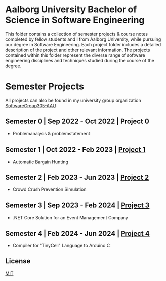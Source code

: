 # Aalborg University Bachelor of Science in Software Engineering

This folder contains a collection of semester projects & course notes completed by fellow students and I from Aalborg University, while pursuing our degree in Software Engineering. Each project folder includes a detailed description of the project and other relevant information. The projects contained within this folder represent the diverse range of software engineering disciplines and techniques studied during the course of the degree.

# Semester Projects

All projects can also be found in my university group organization [SoftwareGroup305-AAU](<[https://github.com/orgs/SoftwareMoggers-AAU/repositories](https://github.com/SoftwareGroup305-AAU/P4)>)

## Semester 0 | Sep 2022 - Oct 2022 | Project 0

- Problemanalysis & problemstatement

## Semester 1 | Oct 2022 - Feb 2023 | [Project 1](https://github.com/Emilprivate/Esd.EDU/tree/main/AAU-BSc-Software/Project-P1)

- Automatic Bargain Hunting

## Semester 2 | Feb 2023 - Jun 2023 | [Project 2](https://github.com/Emilprivate/Esd.EDU/tree/main/AAU-BSc-Software/Project-P2)

- Crowd Crush Prevention Simulation

## Semester 3 | Sep 2023 - Feb 2024 | [Project 3](https://github.com/Emilprivate/Esd.EDU/tree/main/AAU-BSc-Software/Project-P3)

- .NET Core Solution for an Event Management Company

## Semester 4 | Feb 2024 - Jun 2024 | [Project 4](https://github.com/Emilprivate/Esd.EDU/tree/main/AAU-BSc-Software/Project-P4)

- Compiler for "TinyCell" Language to Arduino C

## License

[MIT](https://choosealicense.com/licenses/mit/)
